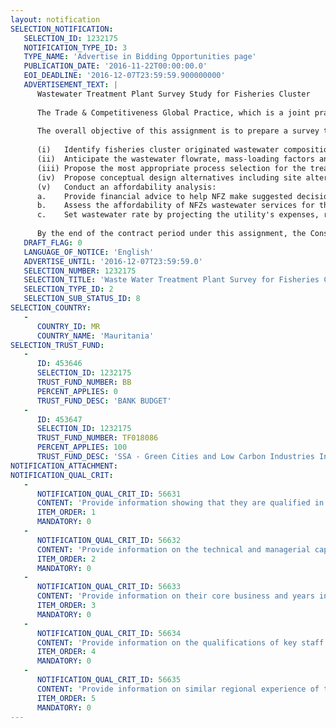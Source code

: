```yaml
---
layout: notification
SELECTION_NOTIFICATION: 
   SELECTION_ID: 1232175
   NOTIFICATION_TYPE_ID: 3
   TYPE_NAME: 'Advertise in Bidding Opportunities page'
   PUBLICATION_DATE: '2016-11-22T00:00:00.0'
   EOI_DEADLINE: '2016-12-07T23:59:59.900000000'
   ADVERTISEMENT_TEXT: |
      Wastewater Treatment Plant Survey Study for Fisheries Cluster
      
      The Trade & Competitiveness Global Practice, which is a joint practice between the World Bank and International Finance Corporation (IFC), is assisting the Nouadhibou Free Zone (Mauritania) to ramp up the competitiveness of their fisheries cluster and to reduce the barriers to foreign direct investment. The deficiency in waste water treatment appears to be one of the critical infrastructure gap to be filled to switch to a more sustainable fish processing implementation.
       
      The overall objective of this assignment is to prepare a survey the Nouadhibou Free Zone (NFZ), the beneficiary for the construction and operation of a wastewater treatment plant to treat the waste water generated from the operations of the fisheries cluster, including re-use of the treated effluent for other purposes if viable. The final deliverable, the survey report, will be used for the benefit of tendering for selection of the main Contractor to build the plant. This assignment will include a detailed survey and will cover the points listed below: 
       
      (i)	Identify fisheries cluster originated wastewater composition (physical, chemical and biological parameters), 
      (ii)	Anticipate the wastewater flowrate, mass-loading factors and other related elements by factoring in expansion and arrival of new tenants to the cluster and 
      (iii)	Propose the most appropriate process selection for the treatment. 
      (iv)	Propose conceptual design alternatives including site alternatives for the WWTP tailored for the NFZ Fisheries Cluster.
      (v)	Conduct an affordability analysis:
      a.	Provide financial advice to help NFZ make suggested decisions on funding WWTP for fisheries cluster
      b.	Assess the affordability of NFZs wastewater services for their customers.
      c.	Set wastewater rate by projecting the utility's expenses, revenues, and fund balance for the next few years to determine if the utility needs to adjust rates to achieve financial sustainability.
      
      By the end of the contract period under this assignment, the Consulting Firm is expected to produce a comprehensive survey report for WWTP based on in-situ/estimated/built-on data, of existing post-harvest facilities, and prospective facilities in Nouadhibou Fisheries Cluster with the best available alternatives/configurations/technologies considered so as to meet the discharge standards which were set within IFC Environmental, Health, and Safety Guidelines for Fish Processing (April, 2007). The survey report should include an affordability analysis, based on the debt-to-capital ratio and/or debt service coverage, to determine the amount of resources to allocate for future capital and operational expenditures to be paid.
   DRAFT_FLAG: 0
   LANGUAGE_OF_NOTICE: 'English'
   ADVERTISE_UNTIL: '2016-12-07T23:59:59.0'
   SELECTION_NUMBER: 1232175
   SELECTION_TITLE: 'Waste Water Treatment Plant Survey for Fisheries Cluster'
   SELECTION_TYPE_ID: 2
   SELECTION_SUB_STATUS_ID: 8
SELECTION_COUNTRY: 
   - 
      COUNTRY_ID: MR
      COUNTRY_NAME: 'Mauritania'
SELECTION_TRUST_FUND: 
   - 
      ID: 453646
      SELECTION_ID: 1232175
      TRUST_FUND_NUMBER: BB
      PERCENT_APPLIES: 0
      TRUST_FUND_DESC: 'BANK BUDGET'
   - 
      ID: 453647
      SELECTION_ID: 1232175
      TRUST_FUND_NUMBER: TF018086
      PERCENT_APPLIES: 100
      TRUST_FUND_DESC: 'SSA - Green Cities and Low Carbon Industries Initiative'
NOTIFICATION_ATTACHMENT: 
NOTIFICATION_QUAL_CRIT: 
   - 
      NOTIFICATION_QUAL_CRIT_ID: 56631
      CONTENT: 'Provide information showing that they are qualified in the field of the assignment.'
      ITEM_ORDER: 1
      MANDATORY: 0
   - 
      NOTIFICATION_QUAL_CRIT_ID: 56632
      CONTENT: 'Provide information on the technical and managerial capabilities of the firm.'
      ITEM_ORDER: 2
      MANDATORY: 0
   - 
      NOTIFICATION_QUAL_CRIT_ID: 56633
      CONTENT: 'Provide information on their core business and years in business.'
      ITEM_ORDER: 3
      MANDATORY: 0
   - 
      NOTIFICATION_QUAL_CRIT_ID: 56634
      CONTENT: 'Provide information on the qualifications of key staff.'
      ITEM_ORDER: 4
      MANDATORY: 0
   - 
      NOTIFICATION_QUAL_CRIT_ID: 56635
      CONTENT: 'Provide information on similar regional experience of the firm..'
      ITEM_ORDER: 5
      MANDATORY: 0
---
```

